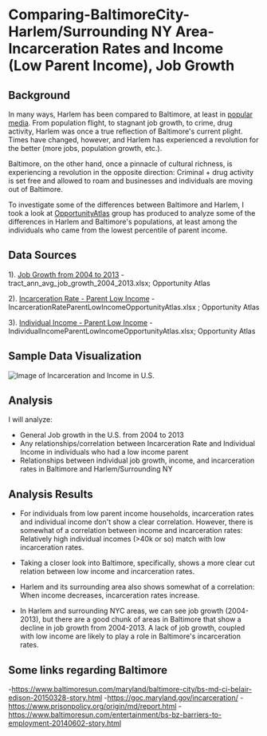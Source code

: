 # Comparing-BaltimoreCity-Harlem/Surrounding NY Area-Incarceration Rates and Income (Low Parent Income), Job Growth

## Background 

In many ways, Harlem has been compared to Baltimore, at least in [popular media](https://www.nytimes.com/interactive/2015/05/03/us/a-portrait-of-the-sandtown-neighborhood-in-baltimore.html). From population flight, to stagnant job growth, to crime, drug activity, Harlem was once a true reflection of Baltimore's current plight. Times have changed, however, and Harlem has experienced a revolution for the better (more jobs, population growth, etc.).


Baltimore, on the other hand, once a pinnacle of cultural richness, is experiencing a revolution in the opposite direction: Criminal + drug activity is set free and allowed to roam and businesses and individuals are moving out of Baltimore. 

To investigate some of the differences between Baltimore and Harlem, I took a look at [OpportunityAtlas](https://www.opportunityatlas.org/) group has produced to analyze some of the differences in Harlem and Baltimore's populations, at least among the individuals who came from the lowest percentile of parent income.

## Data Sources

1). [Job Growth from 2004 to 2013](https://www.opportunityatlas.org/) -  	tract_ann_avg_job_growth_2004_2013.xlsx; Opportunity Atlas


2). [Incarceration Rate - Parent Low Income](https://www.opportunityatlas.org/) - IncarcerationRateParentLowIncomeOpportunityAtlas.xlsx	; Opportunity Atlas

3). [Individual Income - Parent Low Income](https://www.opportunityatlas.org/) - IndividualIncomeParentLowIncomeOpportunityAtlas.xlsx; Opportunity Atlas



## Sample Data Visualization

![Image of Incarceration and Income in U.S.](https://github.com/drewshlee/Comparing-BaltimoreCity-Harlem-IncarcerationRates/blob/master/IncarcerationAndIncomeU.S..JPG)



## Analysis

I will analyze: 
 - General Job growth in the U.S. from 2004 to 2013
- Any relationships/correlation between Incarceration Rate and Individual Income in individuals who had a low income parent
- Relationships between individual job growth, income, and incarceration rates in Baltimore and Harlem/Surrounding NY


## Analysis Results

- For individuals from low parent income households, incarceration rates and individual income don't show a clear correlation. However, there is somewhat of a correlation between income and incarceration rates: Relatively high individual incomes (>40k or so) match with low incarceration rates.

- Taking a closer look into Baltimore, specifically, shows a more clear cut relation between low income and incarceration rates. 

- Harlem and its surrounding area also shows somewhat of a correlation: When income decreases, incarceration rates increase.

- In Harlem and surrounding NYC areas, we can see job growth (2004-2013), but there are a good chunk of areas in Baltimore that show a decline in job growth from 2004-2013. A lack of job growth, coupled with low income are likely to play a role in Baltimore's incarceration rates.


## Some links regarding Baltimore 

-https://www.baltimoresun.com/maryland/baltimore-city/bs-md-ci-belair-edison-20150328-story.html
-https://goc.maryland.gov/incarceration/
-https://www.prisonpolicy.org/origin/md/report.html
-https://www.baltimoresun.com/entertainment/bs-bz-barriers-to-employment-20140602-story.html


